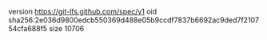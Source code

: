 version https://git-lfs.github.com/spec/v1
oid sha256:2e036d9800edcb550369d488e05b9ccdf7837b6692ac9ded7f210754cfa688f5
size 10706

